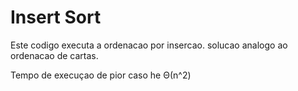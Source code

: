 # Insert Sort

Este codigo executa a ordenacao por insercao. solucao analogo ao ordenacao de cartas.

Tempo de execuçao de pior caso he Θ(n^2)
